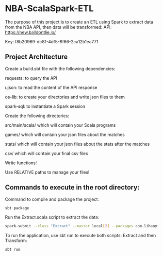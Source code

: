 # NBA-ScalaSpark-ETL
The purpose of this project is to create an ETL using Spark to extract data from the NBA API, then data will be transformed: 
API: https://new.balldontlie.io/

Key: f8b20969-dc81-4df5-8f66-2ca12b1ea771

## Project Architecture
Create a build.sbt file with the following dependencies:

requests: to query the API

ujson: to read the content of the API response

os-lib: to create your directories and write json files to them

spark-sql: to instantiate a Spark session

Create the following directories:

src/main/scala/ which will contain your Scala programs

games/ which will contain your json files about the matches

stats/ which will contain your json files about the stats after the matches

csv/ which will contain your final csv files

Write functions!

Use RELATIVE paths to manage your files!


## Commands to execute in the root directory:

Command to compile and package the project:
```bash
sbt package
```

Run the Extract.scala script to extract the data:
```bash
spark-submit --class "Extract" --master local[2] --packages com.lihaoyi:requests_2.12:0.1.8,com.lihaoyi:ujson_2.12:0.7.1,com.lihaoyi:os-lib_2.12:0.9.3 target/scala-2.12/nba_2.12-1.0.jar
```

To run the application, use sbt run to execute both scripts: Extract and then Transform:
```bash
sbt run
```

